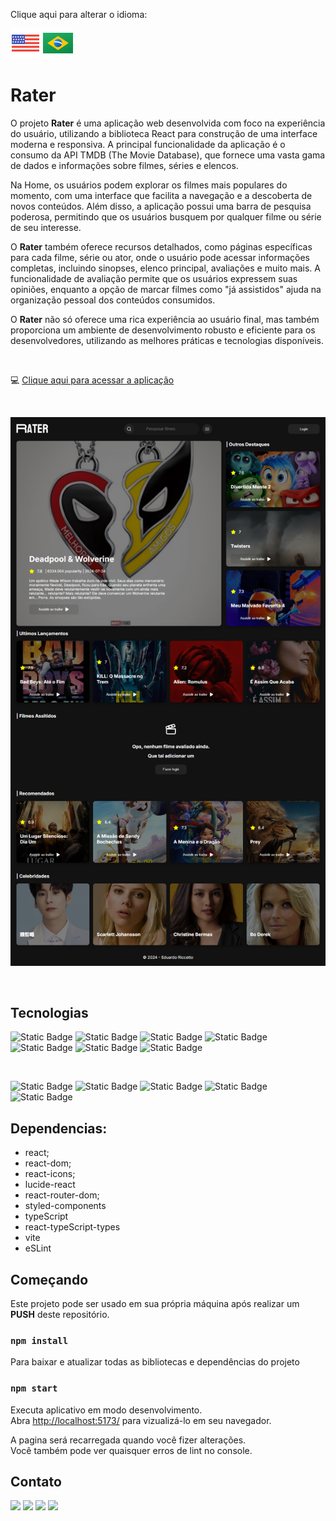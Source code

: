 Clique aqui para alterar o idioma:

[![flag-eua](./src/img/doc/eua.png)](./README.md) [![flag-brasil](./src/img/doc/brasil.png)](./README-pt-br.md)

# Rater

O projeto **Rater** é uma aplicação web desenvolvida com foco na experiência do usuário, utilizando a biblioteca React para construção de uma interface moderna e responsiva. A principal funcionalidade da aplicação é o consumo da API TMDB (The Movie Database), que fornece uma vasta gama de dados e informações sobre filmes, séries e elencos.

Na Home, os usuários podem explorar os filmes mais populares do momento, com uma interface que facilita a navegação e a descoberta de novos conteúdos. Além disso, a aplicação possui uma barra de pesquisa poderosa, permitindo que os usuários busquem por qualquer filme ou série de seu interesse.

O **Rater** também oferece recursos detalhados, como páginas específicas para cada filme, série ou ator, onde o usuário pode acessar informações completas, incluindo sinopses, elenco principal, avaliações e muito mais. A funcionalidade de avaliação permite que os usuários expressem suas opiniões, enquanto a opção de marcar filmes como "já assistidos" ajuda na organização pessoal dos conteúdos consumidos.

O **Rater** não só oferece uma rica experiência ao usuário final, mas também proporciona um ambiente de desenvolvimento robusto e eficiente para os desenvolvedores, utilizando as melhores práticas e tecnologias disponíveis.

<br>

:computer: [Clique aqui para acessar a aplicação](https://rater-frontend-3stl.vercel.app/)

<br>

![rater](./src/img/doc/rater.png)

<br>

## Tecnologias

![Static Badge](https://img.shields.io/badge/React-242424?style=for-the-badge&logo=react&logoColor=00d9ff&labelColor=242424)
![Static Badge](https://img.shields.io/badge/JavaScript-242424?style=for-the-badge&logo=javascript&logoColor=ffff00&labelColor=242424)
![Static Badge](https://img.shields.io/badge/TypeScript-007acc?style=for-the-badge&logo=typescript&logoColor=fff&labelColor=007acc)
![Static Badge](https://img.shields.io/badge/HTML5-ec6231?style=for-the-badge&logo=html5&logoColor=fff&labelColor=ec6231)
![Static Badge](https://img.shields.io/badge/CSS-007acc?style=for-the-badge&logo=css3&logoColor=fff&labelColor=007acc)
![Static Badge](https://img.shields.io/badge/Vite-993399?style=for-the-badge&logo=vite&logoColor=ffff00&labelColor=993399)
![Static Badge](https://img.shields.io/badge/Styled_Components-DB7093?style=for-the-badge&logo=styled-components&logoColor=FFFFFF&labelColor=DB7093)

<br>

![Static Badge](https://img.shields.io/badge/npm-FF0000?style=for-the-badge&logo=npm&logoColor=fff&labelColor=FF0000)
![Static Badge](https://img.shields.io/badge/vscode-007acc?style=for-the-badge&logo=visualstudio&logoColor=fff&labelColor=007acc)
![Static Badge](https://img.shields.io/badge/github-242424?style=for-the-badge&logo=github&logoColor=fff&labelColor=242424)
![Static Badge](https://img.shields.io/badge/Git-ec6231?style=for-the-badge&logo=git&logoColor=fff&labelColor=ec6231)
![Static Badge](https://img.shields.io/badge/vercel-242424?style=for-the-badge&logo=vercel&logoColor=fff&labelColor=242424)

## Dependencias:

- react;
- react-dom;
- react-icons;
- lucide-react
- react-router-dom;
- styled-components
- typeScript 
- react-typeScript-types
- vite 
- eSLint 

## Começando

Este projeto pode ser usado em sua própria máquina após realizar um **PUSH** deste repositório.

### `npm install`

Para baixar e atualizar todas as bibliotecas e dependências do projeto

### `npm start`

Executa aplicativo em modo desenvolvimento.\
Abra [http://localhost:5173/](http://localhost:5173/) para vizualizá-lo em seu navegador.

A pagina será recarregada quando você fizer alterações.\
Você também pode ver quaisquer erros de lint no console.

## Contato

<div>
  <a href="https://portfolio-ten-lime-67.vercel.app/" target="_blank"><img src="https://img.shields.io/badge/portifolio-FF0000?style=for-the-badge&logo=unitednations&logoColor=white" target="_blank"></a>
  <a href="https://instagram.com/" target="_blank"><img src="https://img.shields.io/badge/-Instagram-%23E4405F?style=for-the-badge&logo=instagram&logoColor=white" target="_blank"></a> 
  <a href = "mailto:riccettodev@gmail.com"><img src="https://img.shields.io/badge/-Gmail-%23333?style=for-the-badge&logo=gmail&logoColor=white" target="_blank"></a>
  <a href="https://www.linkedin.com/in/eduardo-peixoto-riccetto-094a53a2/" target="_blank"><img src="https://img.shields.io/badge/-LinkedIn-%230077B5?style=for-the-badge&logo=linkedin&logoColor=white" target="_blank"></a> 
</div>

